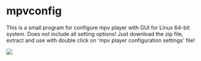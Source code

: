 # mpvconfig

This is a small program for configure mpv player with GUI for Linux 64-bit system.
Does not include all setting options!
Just download the zip file, extract and use with double click on 'mpv player configuration settings' file!


![](https://i.imgur.com/SymggVb.png)
